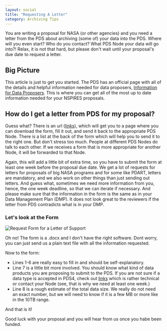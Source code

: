 ```yaml
---
layout: social
title: "Requesting A Letter"
category: Archiving Tips
---
```


You are writing a proposal for NASA (or other agencies) and you need a letter from the PDS about archiving (some of) your data into the PDS. Where will you even start? Who  do you contact? What PDS Node your data will go into?! Relax, it is not that hard, but please don't wait until your proposal's due date to request a letter.

## Big Picture

This article is just to get you started.  The PDS has an official page with all of the details and helpful information needed for data proposers, [Information for Data Proposers](https://pds.nasa.gov/home/proposers/).  This is where you can get all of the most up to date information needed for your NSPIRES proposals.


## How do I get a letter from PDS for my proposal?

Guess what? There is an url ([links](https://pds.nasa.gov/home/proposers/#proposers-requesting_a_letter_of_support)), which will get you to a page where you can download the form, fill it out, and send it back to the appropriate PDS Node. There is a list at the back of the form which will help you to send it to the right one. But don't stress too much. People at different PDS Nodes do talk to each other. If we receives a form that is more appropriate for another Node, it will be forwarded to that Node. 

Again, this will add a little bit of extra time, so you have to submit the form at least one week before the proposal due date. We get a lot of requests for letters for proposals of big NASA programs and for some like PDART, letters are mandatory, and we also work on other things than just sending out letters. And guess what, sometimes we need more information from you, hence, the one week deadline, so that we can iterate if necessary. And please make sure that the information in the form is the same as in your Data Management Plan (DMP). It does not look great to the reviewers if the letter from PDS contradicts what is in your DMP. 


### Let's look at the Form


![Request Form for a Letter of Support](pdsregistryimages.psi.edu/pds_letter.png)

Oh no! The form is a .docx and I don't have the right software. 
Dont worry, you can just send us a plain text file with all the information requested.

Now to the form:
 * Lines 1-6 are really easy to fill in and should be self-explanatory. 
 * Line 7 is a little bit more involved. You should know what kind of data products you are proposing to submit to the PDS. If you are not sure if a data type is accepted in PDS4, check out [links](https://pds.nasa.gov/datastandards/documents/policy/format_policies_final.pdf) which is rather technical or contact your Node (see, that is why we need at least one week.)
* Line 8 is a rough estimate of the total data size. We really do not need an exact number, but we will need to know if it is a few MB or more like in the 10TB range.

And that is it! 

Good luck with your proposal and you will hear from us once you habe been funded.
